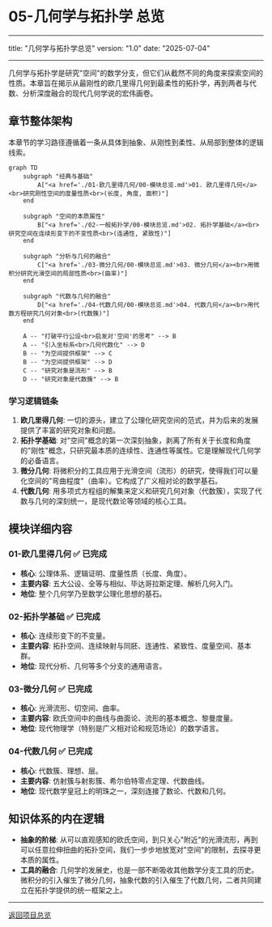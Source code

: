 # 05-几何学与拓扑学 总览

---

title: "几何学与拓扑学总览"
version: "1.0"
date: "2025-07-04"

---

几何学与拓扑学是研究"空间"的数学分支，但它们从截然不同的角度来探索空间的性质。本章旨在揭示从最刚性的欧几里得几何到最柔性的拓扑学，再到两者与代数、分析深度融合的现代几何学说的宏伟画卷。

## 章节整体架构

本章节的学习路径遵循着一条从具体到抽象、从刚性到柔性、从局部到整体的逻辑线索。

```mermaid
graph TD
    subgraph "经典与基础"
        A["<a href='./01-欧几里得几何/00-模块总览.md'>01. 欧几里得几何</a><br>研究刚性空间的度量性质<br>(长度, 角度, 面积)"]
    end

    subgraph "空间的本质属性"
        B["<a href='./02-一般拓扑学/00-模块总览.md'>02. 拓扑学基础</a><br>研究空间在连续形变下的不变性质<br>(连通性, 紧致性)"]
    end

    subgraph "分析与几何的融合"
        C["<a href='./03-微分几何/00-模块总览.md'>03. 微分几何</a><br>用微积分研究光滑空间的局部性质<br>(曲率)"]
    end

    subgraph "代数与几何的融合"
        D["<a href='./04-代数几何/00-模块总览.md'>04. 代数几何</a><br>用代数方程研究几何对象<br>(代数簇)"]
    end
    
    A -- "打破平行公设<br>启发对'空间'的思考" --> B
    A -- "引入坐标系<br>几何代数化" --> D
    B -- "为空间提供框架" --> C
    B -- "为空间提供框架" --> D
    C -- "研究对象是流形" --> B
    D -- "研究对象是代数簇" --> B
```

### 学习逻辑链条

1. **欧几里得几何**: 一切的源头，建立了公理化研究空间的范式，并为后来的发展提供了丰富的研究对象和问题。
2. **拓扑学基础**: 对"空间"概念的第一次深刻抽象，剥离了所有关于长度和角度的"刚性"概念，只研究最本质的连续性、连通性等属性。它是理解现代几何学的必备语言。
3. **微分几何**: 将微积分的工具应用于光滑空间（流形）的研究，使得我们可以量化空间的"弯曲程度"（曲率）。它构成了广义相对论的数学基石。
4. **代数几何**: 用多项式方程组的解集来定义和研究几何对象（代数簇），实现了代数与几何的深刻统一，是现代数论等领域的核心工具。

## 模块详细内容

### 01-欧几里得几何 ✅ **已完成**

- **核心**: 公理体系、逻辑证明、度量性质（长度、角度）。
- **主要内容**: 五大公设、全等与相似、毕达哥拉斯定理、解析几何入门。
- **地位**: 整个几何学乃至数学公理化思想的基石。

### 02-拓扑学基础 ✅ **已完成**

- **核心**: 连续形变下的不变量。
- **主要内容**: 拓扑空间、连续映射与同胚、连通性、紧致性、度量空间、基本群。
- **地位**: 现代分析、几何等多个分支的通用语言。

### 03-微分几何 ✅ **已完成**

- **核心**: 光滑流形、切空间、曲率。
- **主要内容**: 欧氏空间中的曲线与曲面论、流形的基本概念、黎曼度量。
- **地位**: 现代物理学（特别是广义相对论和规范场论）的数学语言。

### 04-代数几何 ✅ **已完成**

- **核心**: 代数簇、理想、层。
- **主要内容**: 仿射簇与射影簇、希尔伯特零点定理、代数曲线。
- **地位**: 现代数学皇冠上的明珠之一，深刻连接了数论、代数和几何。

## 知识体系的内在逻辑

- **抽象的阶梯**: 从可以直观感知的欧氏空间，到只关心"附近"的光滑流形，再到可以任意拉伸扭曲的拓扑空间，我们一步步地放宽对"空间"的限制，去探寻更本质的属性。
- **工具的融合**: 几何学的发展史，也是一部不断吸收其他数学分支工具的历史。微积分的引入催生了微分几何，抽象代数的引入催生了代数几何，二者共同建立在拓扑学提供的统一框架之上。

---
[返回项目总览](../09-项目总览/00-项目总览.md)
